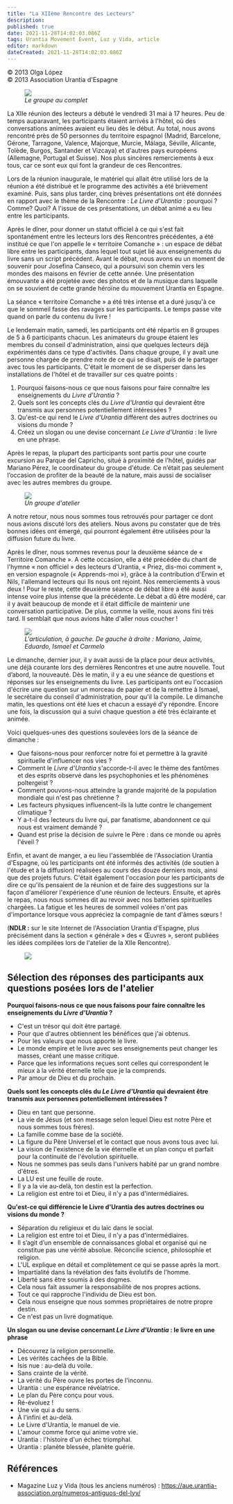 ```yaml
---
title: "La XIIème Rencontre des Lecteurs"
description: 
published: true
date: 2021-11-28T14:02:03.086Z
tags: Urantia Movement Event, Luz y Vida, article
editor: markdown
dateCreated: 2021-11-28T14:02:03.086Z
---
```


<p class="v-card v-sheet theme--light gray lighten-3 px-2">© 2013 Olga López<br>© 2013 Association Urantia d'Espagne</p>


<figure id="Figure_1" class="image urantiapedia">
<img src="/image/article/Luz_y_Vida/LyV33/02.jpg">
<figcaption><em>Le groupe au complet</em></figcaption>
</figure>

La XIIe réunion des lecteurs a débuté le vendredi 31 mai à 17 heures. Peu de temps auparavant, les participants étaient arrivés à l'hôtel, où des conversations animées avaient eu lieu dès le début. Au total, nous avons rencontré près de 50 personnes du territoire espagnol (Madrid, Barcelone, Gérone, Tarragone, Valence, Majorque, Murcie, Málaga, Séville, Alicante, Tolède, Burgos, Santander et Vizcaya) et d'autres pays européens (Allemagne, Portugal et Suisse). Nos plus sincères remerciements à eux tous, car ce sont eux qui font la grandeur de ces Rencontres.

Lors de la réunion inaugurale, le matériel qui allait être utilisé lors de la réunion a été distribué et le programme des activités a été brièvement examiné. Puis, sans plus tarder, cinq brèves présentations ont été données en rapport avec le thème de la Rencontre : _Le Livre d'Urantia_ : pourquoi ? Comme? Quoi? A l'issue de ces présentations, un débat animé a eu lieu entre les participants.

Après le dîner, pour donner un statut officiel à ce qui s'est fait spontanément entre les lecteurs lors des Rencontres précédentes, a été institué ce que l'on appelle le « territoire Comanche » : un espace de débat libre entre les participants, dans lequel tout sujet lié aux enseignements du livre sans un script précédent. Avant le débat, nous avons eu un moment de souvenir pour Josefina Canseco, qui a poursuivi son chemin vers les mondes des maisons en février de cette année. Une présentation émouvante a été projetée avec des photos et de la musique dans laquelle on se souvient de cette grande héroïne du mouvement Urantia en Espagne.

La séance « territoire Comanche » a été très intense et a duré jusqu'à ce que le sommeil fasse des ravages sur les participants. Le temps passe vite quand on parle du contenu du livre !

Le lendemain matin, samedi, les participants ont été répartis en 8 groupes de 5 à 6 participants chacun. Les animateurs du groupe étaient les membres du conseil d'administration, ainsi que quelques lecteurs déjà expérimentés dans ce type d'activités. Dans chaque groupe, il y avait une personne chargée de prendre note de ce qui se disait, puis de le partager avec tous les participants. C'était le moment de se disperser dans les installations de l'hôtel et de travailler sur ces quatre points :

1. Pourquoi faisons-nous ce que nous faisons pour faire connaître les enseignements du _Livre d'Urantia_ ?
2. Quels sont les concepts clés du _Livre d'Urantia_ qui devraient être transmis aux personnes potentiellement intéressées ?
3. Qu'est-ce qui rend le _Livre d'Urantia_ différent des autres doctrines ou visions du monde ?
4. Créez un slogan ou une devise concernant _Le Livre d'Urantia_ : le livre en une phrase.

Après le repas, la plupart des participants sont partis pour une courte excursion au Parque del Capricho, situé à proximité de l'hôtel, guidés par Mariano Pérez, le coordinateur du groupe d'étude. Ce n’était pas seulement l’occasion de profiter de la beauté de la nature, mais aussi de socialiser avec les autres membres du groupe.

<figure id="Figure_2" class="image urantiapedia">
<img src="/image/article/Luz_y_Vida/LyV33/04.jpg">
<figcaption><em>Un groupe d'atelier</em></figcaption>
</figure>

A notre retour, nous nous sommes tous retrouvés pour partager ce dont nous avions discuté lors des ateliers. Nous avons pu constater que de très bonnes idées ont émergé, qui pourront également être utilisées pour la diffusion future du livre.

Après le dîner, nous sommes revenus pour la deuxième séance de « Territoire Comanche ». A cette occasion, elle a été précédée du chant de l'hymne « non officiel » des lecteurs d'Urantia, « Priez, dis-moi comment », en version espagnole (« Apprends-moi »), grâce à la contribution d'Erwin et Nils, l'allemand lecteurs qui Ils nous ont rejoint. Nos remerciements à vous deux ! Pour le reste, cette deuxième séance de débat libre a été aussi intense voire plus intense que la précédente. Le débat a dû être modéré, car il y avait beaucoup de monde et il était difficile de maintenir une conversation participative. De plus, comme la veille, nous avons fini très tard. Il semblait que nous avions hâte d'aller nous coucher !

<figure id="Figure_3" class="image urantiapedia">
<img src="/image/article/Luz_y_Vida/LyV33/03.jpg">
<figcaption><em>L'articulation, à gauche. De gauche à droite : Mariano, Jaime, Eduardo, Ismael et Carmelo</em></figcaption>
</figure>

Le dimanche, dernier jour, il y avait aussi de la place pour deux activités, une déjà courante lors des dernières Rencontres et une autre nouvelle. Tout d’abord, la nouveauté. Dès le matin, il y a eu une séance de questions et réponses sur les enseignements du livre. Les participants ont eu l'occasion d'écrire une question sur un morceau de papier et de la remettre à Ismael, le secrétaire du conseil d'administration, pour qu'il la compile. Le dimanche matin, les questions ont été lues et chacun a essayé d'y répondre. Encore une fois, la discussion qui a suivi chaque question a été très éclairante et animée.

Voici quelques-unes des questions soulevées lors de la séance de dimanche :

- Que faisons-nous pour renforcer notre foi et permettre à la gravité spirituelle d'influencer nos vies ?
- Comment le _Livre d'Urantia_ s'accorde-t-il avec le thème des fantômes et des esprits observé dans les psychophonies et les phénomènes poltergeist ?
- Comment pouvons-nous atteindre la grande majorité de la population mondiale qui n'est pas chrétienne ?
- Les facteurs physiques influencent-ils la lutte contre le changement climatique ?
- Y a-t-il des lecteurs du livre qui, par fanatisme, abandonnent ce qui nous est vraiment demandé ?
- Quand est prise la décision de suivre le Père : dans ce monde ou après l'éveil ?

Enfin, et avant de manger, a eu lieu l'assemblée de l'Association Urantia d'Espagne, où les participants ont été informés des activités (de soutien à l'étude et à la diffusion) réalisées au cours des douze derniers mois, ainsi que des projets futurs. C'était également l'occasion pour les participants de dire ce qu'ils pensaient de la réunion et de faire des suggestions sur la façon d'améliorer l'expérience d'une réunion de lecteurs. Ensuite, et après le repas, nous nous sommes dit au revoir avec nos batteries spirituelles chargées. La fatigue et les heures de sommeil volées n'ont pas d'importance lorsque vous appréciez la compagnie de tant d'âmes sœurs !

(**NDLR :** sur le site Internet de l'Association Urantia d'Espagne, plus précisément dans la section « générale » des « Œuvres », seront publiées les idées compilées lors de l'atelier de la XIIe Rencontre).

<figure id="Figure_4" class="image urantiapedia">
<img src="/image/article/Luz_y_Vida/LyV33/05.jpg">
</figure>

## Sélection des réponses des participants aux questions posées lors de l'atelier

**Pourquoi faisons-nous ce que nous faisons pour faire connaître les enseignements du _Livre d'Urantia_ ?**

- C'est un trésor qui doit être partagé.
- Pour que d'autres obtiennent les bénéfices que j'ai obtenus.
- Pour les valeurs que nous apporte le livre.
- Le monde empire et le livre avec ses enseignements peut changer les masses, créant une masse critique.
- Parce que les informations reçues sont celles qui correspondent le mieux à la vérité éternelle telle que je la comprends.
- Par amour de Dieu et du prochain.

**Quels sont les concepts clés du _Le Livre d'Urantia_ qui devraient être transmis aux personnes potentiellement intéressées ?**

- Dieu en tant que personne.
- La vie de Jésus (et son message selon lequel Dieu est notre Père et nous sommes tous frères).
- La famille comme base de la société.
- La figure du Père Universel et le contact que nous avons tous avec lui.
- La vision de l'existence de la vie éternelle et un plan conçu et parfait pour la continuité de l'évolution spirituelle.
- Nous ne sommes pas seuls dans l'univers habité par un grand nombre d'êtres.
- La LU est une feuille de route.
- Il y a la vie au-delà, ton destin est la perfection.
- La religion est entre toi et Dieu, il n'y a pas d'intermédiaires.

**Qu'est-ce qui différencie le Livre d'Urantia des autres doctrines ou visions du monde ?**

- Séparation du religieux et du laïc dans le social.
- La religion est entre toi et Dieu, il n'y a pas d'intermédiaires.
- Il s’agit d’un ensemble de connaissances global et organisé qui ne constitue pas une vérité absolue. Réconcilie science, philosophie et religion.
- L'UL explique en détail et complètement ce qui se passe après la mort.
- Impartialité dans la révélation des faits évolutifs de l'homme.
- Liberté sans être soumis à des dogmes.
- Cela nous fait assumer la responsabilité de nos propres actions.
- Tout ce qui rapproche l'individu de Dieu est bon.
- Cela nous enseigne que nous sommes propriétaires de notre propre destin.
- Ce n'est pas un livre dogmatique.

**Un slogan ou une devise concernant _Le Livre d'Urantia_ : le livre en une phrase**

- Découvrez la religion personnelle.
- Les vérités cachées de la Bible.
- Isis nue : au-delà du voile.
- Sans crainte de la vérité.
- La vérité du Père ouvre les portes de l'inconnu.
- Urantia : une espérance révélatrice.
- Le plan du Père conçu pour vous.
- Ré-évoluez !
- Une vie qui a du sens.
- À l'infini et au-delà.
- Le Livre d'Urantia, le manuel de vie.
- L'amour comme force qui anime votre vie.
- Urantia : l'histoire d'un échec triomphal.
- Urantia : planète blessée, planète guérie.

## Références

- Magazine Luz y Vida (tous les anciens numéros) : https://aue.urantia-association.org/numeros-antiguos-del-lyv/

